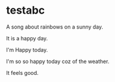 # testabc

 A song about rainbows on a sunny day.

 It is a happy day.

 I'm Happy today.
 
 I'm so so happy today coz of the weather.

It feels good.